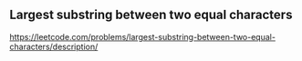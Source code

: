 ## Largest substring between two equal characters
https://leetcode.com/problems/largest-substring-between-two-equal-characters/description/

